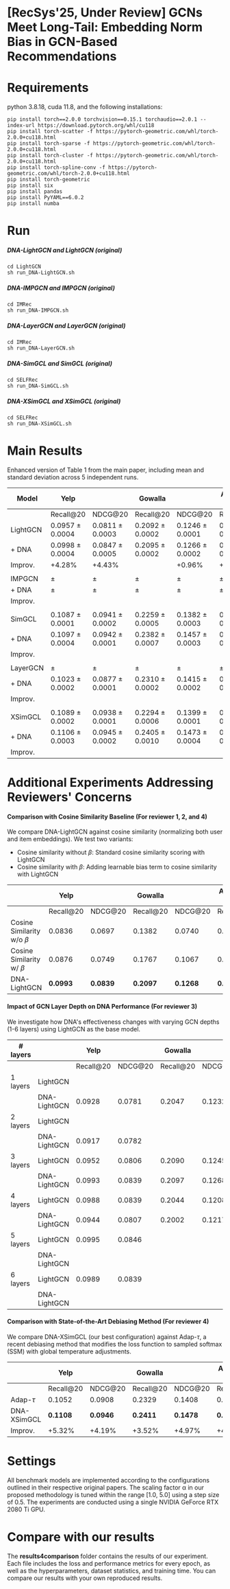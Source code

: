 # [RecSys'25, Under Review] GCNs Meet Long-Tail: Embedding Norm Bias in GCN-Based Recommendations

# Requirements
python 3.8.18, cuda 11.8, and the following installations:
```
pip install torch==2.0.0 torchvision==0.15.1 torchaudio==2.0.1 --index-url https://download.pytorch.org/whl/cu118
pip install torch-scatter -f https://pytorch-geometric.com/whl/torch-2.0.0+cu118.html
pip install torch-sparse -f https://pytorch-geometric.com/whl/torch-2.0.0+cu118.html
pip install torch-cluster -f https://pytorch-geometric.com/whl/torch-2.0.0+cu118.html
pip install torch-spline-conv -f https://pytorch-geometric.com/whl/torch-2.0.0+cu118.html
pip install torch-geometric
pip install six
pip install pandas
pip install PyYAML==6.0.2
pip install numba
```

# Run

##### DNA-LightGCN and LightGCN (original)
```
cd LightGCN
sh run_DNA-LightGCN.sh
```

##### DNA-IMPGCN and IMPGCN (original)
```
cd IMRec
sh run_DNA-IMPGCN.sh
```

##### DNA-LayerGCN and LayerGCN (original)
```
cd IMRec
sh run_DNA-LayerGCN.sh
```

##### DNA-SimGCL and SimGCL (original)
```
cd SELFRec
sh run_DNA-SimGCL.sh
```

##### DNA-XSimGCL and XSimGCL (original)
```
cd SELFRec
sh run_DNA-XSimGCL.sh
```

# Main Results
Enhanced version of Table 1 from the main paper, including mean and standard deviation across 5 independent runs.

| Model         | Yelp         |                | Gowalla      |                | Amazon-CD    |                |
|---------------|--------------|----------------|--------------|----------------|--------------|----------------|
|               | Recall@20    | NDCG@20        | Recall@20    | NDCG@20        | Recall@20    | NDCG@20        |
| LightGCN      | 0.0957 ± 0.0004      | 0.0811 ± 0.0003    | 0.2092 ± 0.0002     | 0.1246 ± 0.0001   | 0.1475 ± 0.0009        | 0.0925 ± 0.0006      |
| + DNA         | 0.0998 ± 0.0004      | 0.0847 ± 0.0005    | 0.2095 ± 0.0002     | 0.1266 ± 0.0002   | 0.1526 ± 0.0007        | 0.0980 ± 0.0005      |
| Improv.       | +4.28%               | +4.43%             |                | +0.96%             | +3.46%                 | +5.95%               |
||||
| IMPGCN        | ±                    | ±                  | ±                    | ±                  | ±                      | ±                    |
| + DNA         | ±                    | ±                  | ±                    | ±                  | ±                      | ±                    |
| Improv.       |                      |                    |                      |                    |                        |                      |
||||
| SimGCL        | 0.1087 ± 0.0001                   | 0.0941 ± 0.0002                 | 0.2259 ± 0.0005                   | 0.1382 ± 0.0003                 | 0.1576 ± 0.0006                     | 0.1007 ± 0.0000                   |
| + DNA         | 0.1097 ± 0.0004                   | 0.0942 ± 0.0001                 | 0.2382 ± 0.0007                   | 0.1457 ± 0.0003                 | 0.1700 ± 0.0005                     | 0.1115 ± 0.0003                   |
| Improv.       |                      |                    |                      |                    |                        |                      |
||||
| LayerGCN      | ±                    | ±                  | ±                    | ±                  | ±                      | ±                    |
| + DNA         | 0.1023 ± 0.0002      | 0.0877 ± 0.0001    | 0.2310 ± 0.0002      | 0.1415 ± 0.0002    | 0.1536 ± 0.0001        | 0.1001 ± 0.0001      |
| Improv.       |                      |                    |                      |                    |                        |                      |
||||
| XSimGCL       | 0.1089 ± 0.0002                   | 0.0938 ± 0.0001                 | 0.2294 ± 0.0006                   | 0.1399 ± 0.0001                 | 0.1579 ± 0.0004                     | 0.1008 ± 0.0004                   |
| + DNA         | 0.1106 ± 0.0003                   | 0.0945 ± 0.0002                 | 0.2405 ± 0.0010                   | 0.1473 ± 0.0004                 | 0.1698 ± 0.0007                     | 0.1121 ± 0.0004                   |
| Improv.       |                      |                    |                      |                    |                        |                      |

# Additional Experiments Addressing Reviewers' Concerns

#### Comparison with Cosine Similarity Baseline (For reviewer 1, 2, and 4)
We compare DNA-LightGCN against cosine similarity (normalizing both user and item embeddings). 
We test two variants:
- Cosine similarity without $\beta$: Standard cosine similarity scoring with LightGCN
- Cosine similarity with $\beta$: Adding learnable bias term to cosine similarity with LightGCN

|  | Yelp || Gowalla || Amazon-CD ||
|-|-|-|-|-|-|-|
|               | Recall@20    | NDCG@20        | Recall@20    | NDCG@20        | Recall@20    | NDCG@20        |
|Cosine Similarity w/o $\beta$ |0.0836|0.0697|0.1382|0.0740|0.1353|0.0836|
|Cosine Similarity w/ $\beta$ |0.0876|0.0749|0.1767|0.1067|0.1377|0.0869|
|DNA-LightGCN|**0.0993**|**0.0839**|**0.2097**|**0.1268**|**0.1535**|**0.0989**|

#### Impact of GCN Layer Depth on DNA Performance (For reviewer 3)
We investigate how DNA's effectiveness changes with varying GCN depths (1-6 layers) using LightGCN as the base model.

|# layers|| Yelp || Gowalla || Amazon-CD ||
|-|-|-|-|-|-|-|-|
|             |  | Recall@20    | NDCG@20        | Recall@20    | NDCG@20        | Recall@20    | NDCG@20        |
|1 layers|LightGCN |||||||
||DNA-LightGCN|0.0928|0.0781|0.2047|0.1232|0.1412|0.0900|
|2 layers|LightGCN |||||0.1428|0.0895|
||DNA-LightGCN|0.0917|0.0782|||0.1422|0.0912|
|3 layers|LightGCN |0.0952|0.0806|0.2090|0.1245|0.1471|0.0920|
||DNA-LightGCN|0.0993|0.0839|0.2097|0.1268|0.1535|0.0989|
|4 layers|LightGCN |0.0988|0.0839|0.2044|0.1208|0.1516|0.0951|
||DNA-LightGCN|0.0944|0.0807|0.2002|0.1217|0.1466|0.0939|
|5 layers|LightGCN |0.0995|0.0846|||0.1518|0.0949|
||DNA-LightGCN|||||0.1570|0.1005|
|6 layers|LightGCN |0.0989|0.0839|||0.1509|0.0934|
||DNA-LightGCN|||||0.1486|0.0948|

#### Comparison with State-of-the-Art Debiasing Method (For reviewer 4)
We compare DNA-XSimGCL (our best configuration) against Adap-$\tau$, a recent debiasing method that modifies the loss function to sampled softmax (SSM) with global temperature adjustments.

|  | Yelp || Gowalla || Amazon-CD ||
|-|-|-|-|-|-|-|
|               | Recall@20    | NDCG@20        | Recall@20    | NDCG@20        | Recall@20    | NDCG@20        |
|Adap-$\tau$ |0.1052|0.0908|0.2329|0.1408|0.1632|0.1045|
|DNA-XSimGCL|**0.1108**|**0.0946**|**0.2411**|**0.1478**|**0.1698**|**0.1122**|
|Improv.|+5.32%|+4.19%|+3.52%|+4.97%|+4.04%|+7.37%|


# Settings
All benchmark models are implemented according to the configurations outlined in their respective original papers. The scaling factor α in our proposed methodology is tuned within the range [1.0, 5.0] using a step size of 0.5. The experiments are conducted using a single NVIDIA GeForce RTX 2080 Ti GPU.

# Compare with our results
The **results4comparison** folder contains the results of our experiment. Each file includes the loss and performance metrics for every epoch, as well as the hyperparameters, dataset statistics, and training time. You can compare our results with your own reproduced results.





<script type="text/javascript" src="http://cdn.mathjax.org/mathjax/latest/MathJax.js?config=TeX-AMS-MML_HTMLorMML"></script>
<script type="text/x-mathjax-config">
  MathJax.Hub.Config({
    tex2jax: {inlineMath: [['$', '$']]},
    messageStyle: "none",
    "HTML-CSS": { availableFonts: "TeX", preferredFont: "TeX" },
  });
</script>
